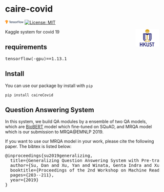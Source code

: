 # caire-covid
<img src="img/tensorflow.png" width="12%"> [![License: MIT](https://img.shields.io/badge/License-MIT-yellow.svg)](https://opensource.org/licenses/MIT)

<img align="right" src="img/HKUST.jpg" width="15%">
Kaggle system for covid 19

## requirements
<pre>
tensorflow(-gpu)==1.13.1
</pre>

## Install
You can use our package by install with ```pip```
```
pip install caireCovid
```
## Question Answering System
In this system, we build QA modules by a ensemble of two QA models, which are [BioBERT](https://github.com/dmis-lab/bioasq-biobert) model which fine-tuned on SQuAD, and MRQA model which is our submission to MRQA@EMNLP 2019.

If you want to use our MRQA model in your work, please cite the following paper. The bibtex is listed below:
<pre>
@inproceedings{su2019generalizing,
  title={Generalizing Question Answering System with Pre-trained Language Model Fine-tuning},
  author={Su, Dan and Xu, Yan and Winata, Genta Indra and Xu, Peng and Kim, Hyeondey and Liu, Zihan and Fung, Pascale},
  booktitle={Proceedings of the 2nd Workshop on Machine Reading for Question Answering},
  pages={203--211},
  year={2019}
}
</pre>
